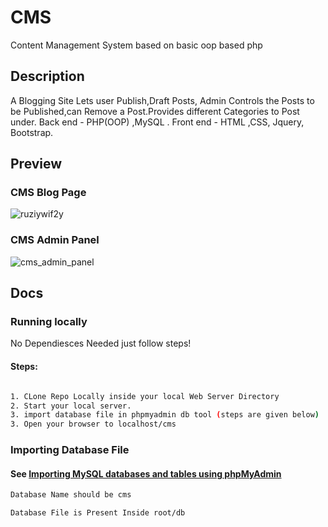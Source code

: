 # CMS
Content Management System based on basic oop based php

## Description
A Blogging Site Lets user Publish,Draft Posts, Admin Controls the Posts to be 
Published,can Remove a Post.Provides different Categories to Post under.
Back end - PHP(OOP) ,MySQL . Front end - HTML ,CSS, Jquery, Bootstrap.

## Preview

### CMS Blog Page
![ruziywif2y](https://user-images.githubusercontent.com/43413309/53633592-f4d85280-3c3d-11e9-86b7-ea065f75893e.gif)

### CMS Admin Panel
![cms_admin_panel](https://user-images.githubusercontent.com/43413309/53633943-e2124d80-3c3e-11e9-83dd-7152c0b4d98d.gif)



## Docs

### Running locally
No Dependiesces Needed just follow steps!
#### Steps: 
```sh

1. CLone Repo Locally inside your local Web Server Directory
2. Start your local server.
3. import database file in phpmyadmin db tool (steps are given below)
3. Open your browser to localhost/cms

```

### Importing Database File

#### See [Importing MySQL databases and tables using phpMyAdmin](https://youtu.be/jW5lrS6EUPM)
```sh
Database Name should be cms
```
```sh
Database File is Present Inside root/db
```
